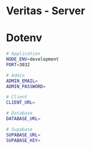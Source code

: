 # Veritas - Server

# Dotenv
```sh
# Application
NODE_ENV=development
PORT=3032

# Admin
ADMIN_EMAIL=
ADMIN_PASSWORD=

# Client
CLIENT_URL=

# Database
DATABASE_URL=

# Supabase
SUPABASE_URL=
SUPABASE_KEY=
```
